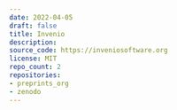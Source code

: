 ```yaml
---
date: 2022-04-05
draft: false
title: Invenio
description:
source_code: https://inveniosoftware.org
license: MIT
repo_count: 2
repositories:
- preprints_org
- zenodo
---
```



